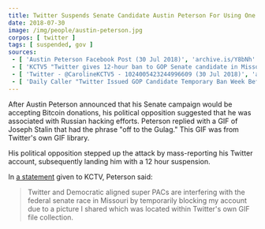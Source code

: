 ```yaml
---
title: Twitter Suspends Senate Candidate Austin Peterson For Using One of Twitter's GIFs
date: 2018-07-30
image: /img/people/austin-peterson.jpg
corpos: [ twitter ]
tags: [ suspended, gov ]
sources:
 - [ 'Austin Peterson Facebook Post (30 Jul 2018)', 'archive.is/Y8bNh' ]
 - [ 'KCTV5 "Twitter gives 12-hour ban to GOP Senate candidate in Missouri" by Caroline Sweeney and Nick Sloan (30 Jul 2018)', 'archive.vn/z4uhL' ]
 - [ 'Twitter - @CarolineKCTV5 - 1024005423244996609 (30 Jul 2018)', 'archive.vn/rppps' ]
 - [ 'Daily Caller "Twitter Issued GOP Candidate Temporary Ban Week Before Election" by Kyle Perisic (31 Jul 2018)', 'archive.vn/YEN8z' ]
---
```


After Austin Peterson announced that his Senate campaign would be accepting Bitcoin donations, his political opposition suggested that he was associated with Russian hacking efforts.
Peterson replied with a GIF of Joseph Stalin that had the phrase "off to the Gulag."
This GIF was from Twitter's own GIF library.

His political opposition stepped up the attack by mass-reporting his Twitter account, subsequently landing him with a 12 hour suspension.

In [a statement](https://archive.vn/z4uhL#selection-2349.21-2349.240) given to KCTV, Peterson said:
> Twitter and Democratic aligned super PACs are interfering with the federal senate race in Missouri by temporarily blocking my account due to a picture I shared which was located within Twitter's own GIF file collection.
